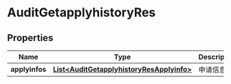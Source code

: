 # AuditGetapplyhistoryRes

## Properties
Name | Type | Description | Notes
------------ | ------------- | ------------- | -------------
**applyinfos** | [**List&lt;AuditGetapplyhistoryResApplyinfo&gt;**](AuditGetapplyhistoryResApplyinfo.md) | 申请信息 | 
